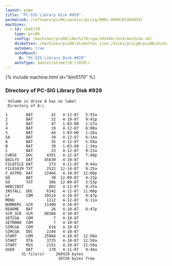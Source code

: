 ```yaml
---
layout: page
title: "PC-SIG Library Disk #929"
permalink: /software/pcx86/sw/misc/pcsig/0001-0999/DISK0929/
machines:
  - id: ibm5170
    type: pcx86
    config: /machines/pcx86/ibm/5170/cga/1024kb/rev3/machine.xml
    diskettes: /machines/pcx86/diskettes.json,/disks/pcsig0/pcx86/diskettes.json
    autoGen: true
    autoMount:
      B: "PC-SIG Library Disk #929"
    autoType: $date\r$time\rB:\rDIR\r
---
```


{% include machine.html id="ibm5170" %}

### Directory of PC-SIG Library Disk #929

     Volume in drive A has no label
     Directory of A:\

    1        BAT        41   4-12-87   5:55a
    2        BAT        32   4-10-87   9:41p
    3        BAT        47   1-03-80   1:27a
    4        BAT        19   4-12-87   6:00a
    5        BAT        44   1-03-80   1:26a
    5A       BAT        39   4-12-87   6:14a
    A        BAT        35   4-12-87   5:58a
    B        BAT        39   1-03-80   1:34a
    C        BAT        23   4-12-87   9:23a
    CURSE    DOC      4391   4-12-87   7:40p
    DAILYS   DAT     45630   4-10-87
    FILEFILE DAT       273   4-11-87   9:44a
    FILES929 TXT      2522  12-14-87   9:25a
    F_ASTRO  DAT     22464   4-10-87  12:00p
    GO       BAT        38  12-09-87   4:22p
    GO       TXT       386  12-09-87   3:53p
    HERCINST           802   4-12-87   9:25a
    INSTALL  DOC      6342   4-12-87  11:00p
    LF       COM     39514   4-10-87   9:47p
    MENU              1112   4-12-87   6:11a
    NUMBERS  SCR     11400   4-10-87
    README   BAT        26   4-10-87   8:47p
    SCR_SCR  SCR     98304   4-10-87
    SETCGA   COM         7   4-10-87
    SETMONO  COM         7   4-10-87
    SIMCGA   COM       618   4-10-87
    SIMCGA   DOC      2244   4-10-87
    START    COM     25984   4-10-87  12:50a
    START    DTA      3725   4-10-87  12:50a
    START    MSG      2151   4-10-87  12:50a
    USER     DAT       170   4-11-87   9:44a
           31 file(s)     268429 bytes
                           30720 bytes free
